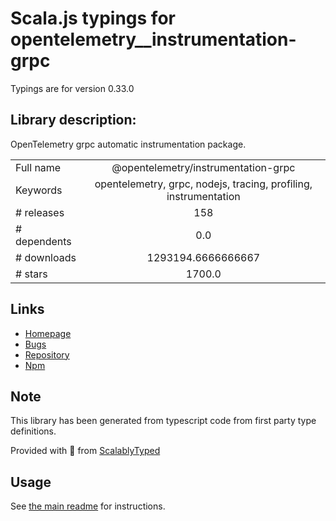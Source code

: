 
# Scala.js typings for opentelemetry__instrumentation-grpc

Typings are for version 0.33.0

## Library description:
OpenTelemetry grpc automatic instrumentation package.

|                    |                 |
| ------------------ | :-------------: |
| Full name          | @opentelemetry/instrumentation-grpc |
| Keywords           | opentelemetry, grpc, nodejs, tracing, profiling, instrumentation |
| # releases         | 158 |
| # dependents       | 0.0 |
| # downloads        | 1293194.6666666667 |
| # stars            | 1700.0 |

## Links
- [Homepage](https://github.com/open-telemetry/opentelemetry-js/tree/main/experimental/packages/opentelemetry-instrumentation-grpc)
- [Bugs](https://github.com/open-telemetry/opentelemetry-js/issues)
- [Repository](https://github.com/open-telemetry/opentelemetry-js)
- [Npm](https://www.npmjs.com/package/%40opentelemetry%2Finstrumentation-grpc)
    


## Note
This library has been generated from typescript code from first party type definitions.

Provided with :purple_heart: from [ScalablyTyped](https://github.com/oyvindberg/ScalablyTyped)

## Usage
See [the main readme](../../readme.md) for instructions.


